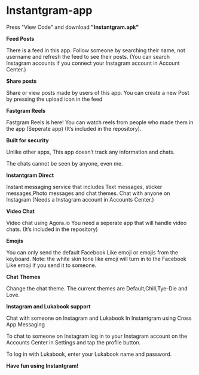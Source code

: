 # Instantgram-app
Press "View Code" and download <b>"Instantgram.apk"</b>

<b>Feed Posts</b>

There is a feed in this app. Follow someone by searching their name, not username and refresh the feed to see their posts.
(You can search Instagram accounts if you connect your Instagram account in Account Center.)

 <b>Share posts </b>

Share or view posts made by users of this app. You can create a new Post by pressing the upload icon in the feed

<b>Fastgram Reels </b>

Fastgram Reels is here! You can watch reels from people who made them in the app (Seperate app) (It’s included in the repository).

 <b>Built for security</b>

Unlike other apps, This app doesn’t track any information and chats.

The chats cannot be seen by anyone, even me.

<b>Instantgram Direct</b>

Instant messaging service that includes Text messages, sticker messages,Photo messages and chat themes.
Chat with anyone on Instagram (Needs a Instagram account in Accounts Center.)

 <b>Video Chat</b>

Video chat using Agora.io You need a seperate app that will handle video chats. (It’s included in the repository)

 <b>Emojis</b>

You can only send the default Facebook Like emoji or emojis from the keyboard. Note: the white skin tone like emoji will turn in to the Facebook Like emoji if you send it to someone.

 <b>Chat Themes</b>

Change the chat theme. The current themes are Default,Chill,Tye-Die and Love.

<b>Instagram and Lukabook support</b>

Chat with someone on Instagram and Lukabook In Instantgram using Cross App Messaging

To chat to someone on Instagram log in to your Instagram account on the Accounts Center in Settings and tap the profile button.

To log in with Lukabook, enter your Lukabook name and password.

<b>Have fun using Instantgram!</b>

